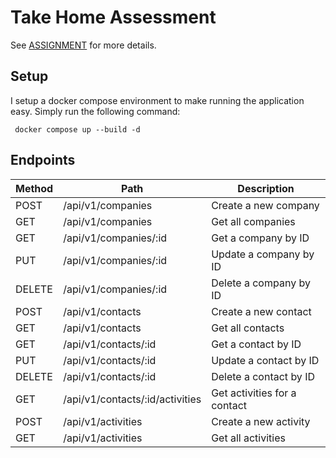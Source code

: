 # Take Home Assessment

See [ASSIGNMENT](https://github.com/adam8810/simple-crm-api/blob/main/ASSIGNMENT.md) for more details.

## Setup

I setup a docker compose environment to make running the application easy. Simply
run the following command:

     docker compose up --build -d

## Endpoints

| Method | Path                            | Description                  |
| ------ | ------------------------------- | ---------------------------- |
| POST   | /api/v1/companies               | Create a new company         |
| GET    | /api/v1/companies               | Get all companies            |
| GET    | /api/v1/companies/:id           | Get a company by ID          |
| PUT    | /api/v1/companies/:id           | Update a company by ID       |
| DELETE | /api/v1/companies/:id           | Delete a company by ID       |
| POST   | /api/v1/contacts                | Create a new contact         |
| GET    | /api/v1/contacts                | Get all contacts             |
| GET    | /api/v1/contacts/:id            | Get a contact by ID          |
| PUT    | /api/v1/contacts/:id            | Update a contact by ID       |
| DELETE | /api/v1/contacts/:id            | Delete a contact by ID       |
| GET    | /api/v1/contacts/:id/activities | Get activities for a contact |
| POST   | /api/v1/activities              | Create a new activity        |
| GET    | /api/v1/activities              | Get all activities           |
